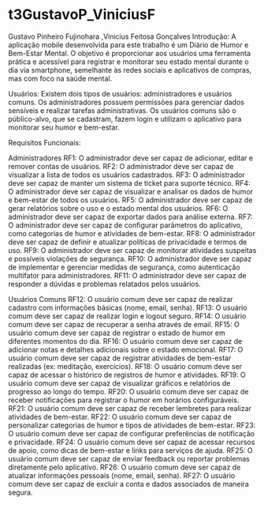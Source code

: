 # t3GustavoP_ViniciusF

Gustavo Pinheiro Fujinohara ,Vinicius Feitosa Gonçalves
Introdução: 
A aplicação mobile desenvolvida para este trabalho é um Diário de Humor e Bem-Estar Mental. O objetivo é proporcionar aos usuários uma ferramenta prática e acessível para registrar e monitorar seu estado mental durante o dia via smartphone, semelhante às redes sociais e aplicativos de compras, mas com foco na saúde mental.

Usuários:
Existem dois tipos de usuários: administradores e usuários comuns. Os administradores possuem permissões para gerenciar dados sensíveis e realizar tarefas administrativas. Os usuários comuns são o público-alvo, que se cadastram, fazem login e utilizam o aplicativo para monitorar seu humor e bem-estar.

Requisitos Funcionais:

Administradores
RF1: O administrador deve ser capaz de adicionar, editar e remover contas de usuários.
RF2: O administrador deve ser capaz de visualizar a lista de todos os usuários cadastrados.
RF3: O administrador deve ser capaz de manter um sistema de ticket para suporte técnico.
RF4: O administrador deve ser capaz de visualizar e analisar os dados de humor e bem-estar de todos os usuários.
RF5: O administrador deve ser capaz de gerar relatórios sobre o uso e o estado mental dos usuários.
RF6: O administrador deve ser capaz de exportar dados para análise externa.
RF7: O administrador deve ser capaz de configurar parâmetros do aplicativo, como categorias de humor e atividades de bem-estar.
RF8: O administrador deve ser capaz de definir e atualizar políticas de privacidade e termos de uso.
RF9: O administrador deve ser capaz de monitorar atividades suspeitas e possíveis violações de segurança.
RF10: O administrador deve ser capaz de implementar e gerenciar medidas de segurança, como autenticação multifator para administradores.
RF11: O administrador deve ser capaz de responder a dúvidas e problemas relatados pelos usuários.

Usuários Comuns
RF12: O usuário comum deve ser capaz de realizar cadastro com informações básicas (nome, email, senha).
RF13: O usuário comum deve ser capaz de realizar login e logout seguro.
RF14: O usuário comum deve ser capaz de recuperar a senha através de email.
RF15: O usuário comum deve ser capaz de registrar o estado de humor em diferentes momentos do dia.
RF16: O usuário comum deve ser capaz de adicionar notas e detalhes adicionais sobre o estado emocional.
RF17: O usuário comum deve ser capaz de registrar atividades de bem-estar realizadas (ex: meditação, exercícios).
RF18: O usuário comum deve ser capaz de acessar o histórico de registros de humor e atividades.
RF19: O usuário comum deve ser capaz de visualizar gráficos e relatórios de progresso ao longo do tempo.
RF20: O usuário comum deve ser capaz de receber notificações para registrar o humor em horários configuráveis.
RF21: O usuário comum deve ser capaz de receber lembretes para realizar atividades de bem-estar.
RF22: O usuário comum deve ser capaz de personalizar categorias de humor e tipos de atividades de bem-estar.
RF23: O usuário comum deve ser capaz de configurar preferências de notificação e privacidade.
RF24: O usuário comum deve ser capaz de acessar recursos de apoio, como dicas de bem-estar e links para serviços de ajuda.
RF25: O usuário comum deve ser capaz de enviar feedback ou reportar problemas diretamente pelo aplicativo.
RF26: O usuário comum deve ser capaz de atualizar informações pessoais (nome, email, senha).
RF27: O usuário comum deve ser capaz de excluir a conta e dados associados de maneira segura.
